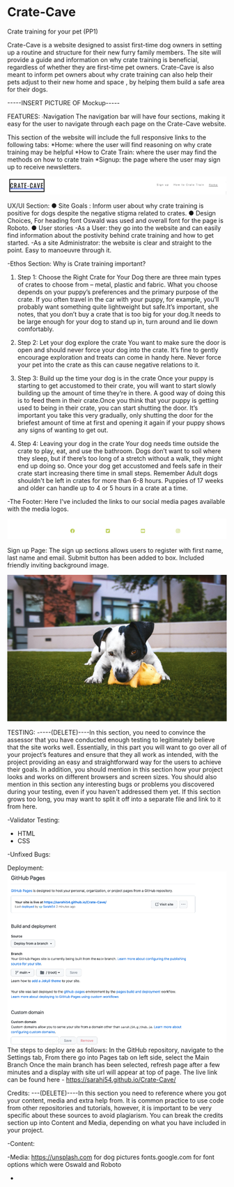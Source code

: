# Crate-Cave
Crate training for your pet (PP1)

Crate-Cave is a website designed to assist first-time dog owners in setting up a routine and structure for their new furry family members. The site will provide a guide and information on why crate training is beneficial, regardless of whether they are first-time pet owners. Crate-Cave is also meant to inform pet owners about why crate training can also help their pets adjust to their new home and space , by helping them build a safe area for their dogs.

-----INSERT PICTURE OF Mockup-----

FEATURES:
∙Navigation
The navigation bar will have four sections, making it easy for the user to navigate through each page on the Crate-Cave website.

This section of the website will include the full responsive links to the following tabs:
 *Home: where the user will find reasoning on why crate training may be helpful
 *How to Crate Train: where the user may find the methods on how to crate train
 *Signup: the page where the user may sign up to receive newsletters.

![NavigationBar](/assets/images/nav-bar.png "navigationbar")

UX/UI Section:
● Site Goals : Inform user about why crate training is positive for dogs despite the negative stigma related to crates.
● Design Choices, For heading font Oswald was used and overall font for the page is Roboto.
● User stories
-As a User: they go into the website and can easily find information about the postivity behind crate training and how to get started.
-As a site Administrator: the website is clear and straight to the point. Easy to manoeuvre through it.

-Ethos Section:
Why is Crate training important?
1. Step 1: Choose the Right Crate for Your Dog
there are three main types of crates to choose from – metal, plastic and fabric. What you choose depends on your puppy’s preferences and the primary purpose of the crate. If you often travel in the car with your puppy, for example, you’ll probably want something quite lightweight but safe.It’s important, she notes, that you don’t buy a crate that is too big for your dog.It needs to be large enough for your dog to stand up in, turn around and lie down comfortably.
2. Step 2: Let your dog explore the crate
You want to make sure the door is open and should never force your dog into the crate. It’s fine to gently encourage exploration and treats can come in handy here. Never force your pet into the crate as this can cause negative relations to it. 
3. Step 3: Build up the time your dog is in the crate
Once your puppy is starting to get accustomed to their crate, you will want to start slowly building up the amount of time they’re in there. A good way of doing this is to feed them in their crate.Once you think that your puppy is getting used to being in their crate, you can start shutting the door. It’s important you take this very gradually, only shutting the door for the briefest amount of time at first and opening it again if your puppy shows any signs of wanting to get out.

4. Step 4: Leaving your dog in the crate
Your dog needs time outside the crate to play, eat, and use the bathroom. Dogs don’t want to soil where they sleep, but if there’s too long of a stretch without a walk, they might end up doing so. Once your dog get accustomed and feels safe in their crate start increasing there time in small steps. Remember Adult dogs shouldn't be left in crates for more than 6-8 hours. Puppies of 17 weeks and older can handle up to 4 or 5 hours in a crate at a time.

-The Footer:
Here I've included the links to our social media pages available with the media logos.

![Footer-image-social-media](/assets/images/footer.png "Social-Media-Links")


 Sign up Page:
The sign up sections allows users to register with first name, last name and email. Submit button has been added to box. Included friendly inviting background image.

![Signup-box](/assets/images/sign-up-picture.jpg "signup box with background")

TESTING:
-----(DELETE)----In this section, you need to convince the assessor that you have conducted enough testing to legitimately believe that the site works well. Essentially, in this part you will want to go over all of your project’s features and ensure that they all work as intended, with the project providing an easy and straightforward way for the users to achieve their goals.
In addition, you should mention in this section how your project looks and works on different browsers and screen sizes.
You should also mention in this section any interesting bugs or problems you discovered during your testing, even if you haven't addressed them yet.
If this section grows too long, you may want to split it off into a separate file and link to it from here.

-Validator Testing:
 * HTML
 * CSS

-Unfixed Bugs:

Deployment:
![Deployment](/assets/images/deployment-display.png "screenshot of github")
The steps to deploy are as follows: 
In the GitHub repository, navigate to the Settings tab, From there go into Pages tab on left side, select the Main Branch Once the main branch has been selected, refresh page after a few minutes and a display with site url will appear at top of page. The live link can be found here - https://sarahi54.github.io/Crate-Cave/

Credits:
---(DELETE)----In this section you need to reference where you got your content, media and extra help from. It is common practice to use code from other repositories and tutorials, however, it is important to be very specific about these sources to avoid plagiarism.
You can break the credits section up into Content and Media, depending on what you have included in your project.

-Content:


-Media:
https://unsplash.com for dog pictures
fonts.google.com for font options which were Oswald and Roboto


-
